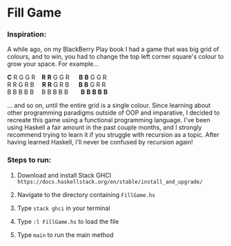 # Fill Game
### Inspiration:
A while ago, on my BlackBerry Play book I had a game that was big grid of colours, and to win, you had to change the top left corner square's colour to grow your space.
For example...

**C** R G G R ` ` **R** **R** G G R `  ` **B** **B** G G R\
R R G R B `  `**R** **R** G R B `  ` **B** **B** G R R\
B B B B B `  `B B B B B `   ` **B** **B** **B** **B** **B**

... and so on, until the entire grid is a single colour. Since learning about other programming paradigms outside of OOP and imparative, I decided to recreate this game
using a functional programming language. I've been using Haskell a fair amount in the past couple months, and I strongly recommend trying to learn it if you struggle with
recursion as a topic. After having learned Haskell, I'll never be confused by recursion again!

### Steps to run:
1. Download and install Stack GHCI `https://docs.haskellstack.org/en/stable/install_and_upgrade/`

2. Navigate to the directory containing `FillGame.hs`

3. Type `stack ghci` in your terminal

4. Type `:l FillGame.hs` to load the file

5. Type `main` to run the main method
